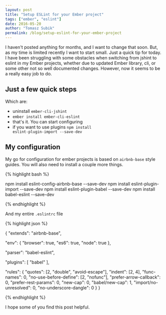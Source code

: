 ```yaml
---
layout: post
title: "Setup ESLint for your Ember project"
tags: ["ember", "eslint"]
date: 2016-05-20
author: "Tomasz Subik"
permalink: /blog/setup-eslint-for-your-ember-project
---
```


I haven't posted anything for months, and I want to change that soon.
But, as my time is limited recently I want to start small. Just a quick tip for today.
I have been struggling with some obstacles when switching from jshint to eslint in my Ember projects,
whether due to updated Ember library, cli, or some other not so well documented changes.
However, now it seems to be a really easy job to do.

<!--more-->

## Just a few quick steps

Which are:

* uninstall <code class="inline">ember-cli-jshint</code>
* <code class="inline">ember install ember-cli-eslint</code>
* that's it. You can start configuring
* if you want to use plugins <code class="inline">npm install eslint-plugin-import --save-dev</code>

## My configuration

My go for configuration for ember projects is based on <code class="inline">airbnb-base</code> style guides.
You will also need to install a couple more things.

{% highlight bash %}

  npm install eslint-config-airbnb-base --save-dev
  npm install eslint-plugin-import --save-dev
  npm install eslint-plugin-babel --save-dev
  npm install babel-eslint --save-dev

{% endhighlight %}

And my entire <code class="inline">.eslintrc</code> file

{% highlight json %}

{
  "extends": "airbnb-base",

  "env": {
    "browser": true,
    "es6": true,
    "node": true
  },

  "parser": "babel-eslint",

  "plugins": [
    "babel"
  ],

  "rules": {
    "quotes": [2, "double", "avoid-escape"],
    "indent": [2, 4],
    "func-names": 0,
    "no-use-before-define": [2, "nofunc"],
    "prefer-arrow-callback": 0,
    "prefer-rest-params": 0,
    "new-cap": 0,
    "babel/new-cap": 1,
    "import/no-unresolved": 0,
    "no-underscore-dangle": 0
  }
}

{% endhighlight %}

I hope some of you find this post helpful.
